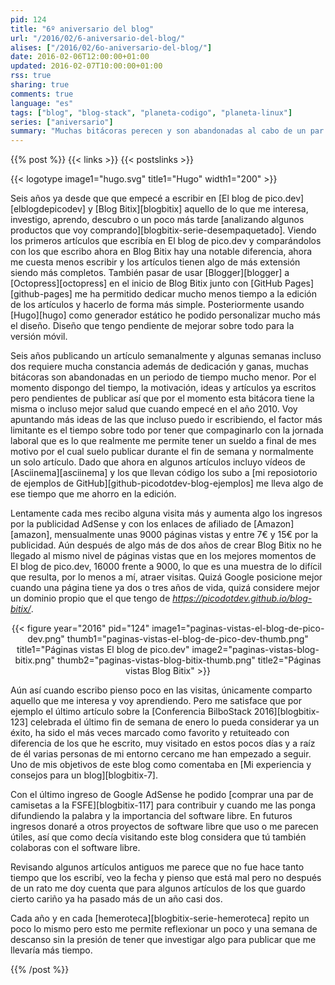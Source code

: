 ```yaml
---
pid: 124
title: "6º aniversario del blog"
url: "/2016/02/6-aniversario-del-blog/"
alises: ["/2016/02/6o-aniversario-del-blog/"]
date: 2016-02-06T12:00:00+01:00
updated: 2016-02-07T10:00:00+01:00
rss: true
sharing: true
comments: true
language: "es"
tags: ["blog", "blog-stack", "planeta-codigo", "planeta-linux"]
series: ["aniversario"]
summary: "Muchas bitácoras perecen y son abandonadas al cabo de un par de años, quizá sus autores desmotivados por las pocas visitas que reciben o por el tiempo que se dan cuenta que les requiere dedicar a escribir en una bitácora y más aún editar los artículos. En mi caso aún no he perdido las ganas por seguir escribiendo y son incluso mayores. La experiencia acumulada durante este tiempo también se nota en la redacción de los artículos."
---
```


{{% post %}}
{{< links >}}
{{< postslinks >}}

{{< logotype image1="hugo.svg" title1="Hugo" width1="200" >}}

Seis años ya desde que que empecé a escribir en [El blog de pico.dev][elblogdepicodev] y [Blog Bitix][blogbitix] aquello de lo que me interesa, investigo, aprendo, descubro o un poco más tarde [analizando algunos productos que voy comprando][blogbitix-serie-desempaquetado]. Viendo los primeros artículos que escribía en El blog de pico.dev y comparándolos con los que escribo ahora en Blog Bitix hay una notable diferencia, ahora me cuesta menos escribir y los artículos tienen algo de más extensión siendo más completos. También pasar de usar [Blogger][blogger] a [Octopress][octopress] en el inicio de Blog Bitix junto con [GitHub Pages][github-pages] me ha permitido dedicar mucho menos tiempo a la edición de los artículos y hacerlo de forma más simple. Posteriormente usando [Hugo][hugo] como generador estático he podido personalizar mucho más el diseño. Diseño que tengo pendiente de mejorar sobre todo para la versión móvil.

Seis años publicando un artículo semanalmente y algunas semanas incluso dos requiere mucha constancia además de dedicación y ganas, muchas bitácoras son abandonadas en un periodo de tiempo mucho menor. Por el momento dispongo del tiempo, la motivación, ideas y artículos ya escritos pero pendientes de publicar así que por el momento esta bitácora tiene la misma o incluso mejor salud que cuando empecé en el año 2010. Voy apuntando más ideas de las que incluso puedo ir escribiendo, el factor más limitante es el tiempo sobre todo por tener que compaginarlo con la jornada laboral que es lo que realmente me permite tener un sueldo a final de mes motivo por el cual suelo publicar durante el fin de semana y normalmente un solo artículo. Dado que ahora en algunos artículos incluyo vídeos de [Asciinema][asciinema] y los que llevan código los subo a [mi reposiotorio de ejemplos de GitHub][github-picodotdev-blog-ejemplos] me lleva algo de ese tiempo que me ahorro en la edición.

Lentamente cada mes recibo alguna visita más y aumenta algo los ingresos por la publicidad AdSense y con los enlaces de afiliado de [Amazon][amazon], mensualmente unas 9000 páginas vistas y entre 7€ y 15€ por la publicidad. Aún después de algo más de dos años de crear Blog Bitix no he llegado al mismo nivel de páginas vistas que en los mejores momentos de El blog de pico.dev, 16000 frente a 9000, lo que es una muestra de lo difícil que resulta, por lo menos a mí, atraer visitas. Quizá Google posicione mejor cuando una página tiene ya dos o tres años de vida, quizá considere mejor un dominio propio que el que tengo de _https://picodotdev.github.io/blog-bitix/_.

<div class="media" style="text-align: center;">
    {{< figure year="2016" pid="124"
        image1="paginas-vistas-el-blog-de-pico-dev.png" thumb1="paginas-vistas-el-blog-de-pico-dev-thumb.png" title1="Páginas vistas El blog de pico.dev"
        image2="paginas-vistas-blog-bitix.png" thumb2="paginas-vistas-blog-bitix-thumb.png" title2="Páginas vistas Blog Bitix" >}}
</div>

Aún así cuando escribo pienso poco en las visitas, únicamente comparto aquello que me interesa y voy aprendiendo. Pero me satisface que por ejemplo el último artículo sobre la [Conferencia BilboStack 2016][blogbitix-123] celebrada el último fin de semana de enero lo pueda considerar ya un éxito, ha sido el más veces marcado como favorito y retuiteado con diferencia de los que he escrito, muy visitado en estos pocos días y a raíz de él varias personas de mi entorno cercano me han empezado a seguir. Uno de mis objetivos de este blog como comentaba en [Mi experiencia y consejos para un blog][blogbitix-7].

Con el último ingreso de Google AdSense he podido [comprar una par de camisetas a la FSFE][blogbitix-117] para contribuir y cuando me las ponga difundiendo la palabra y la importancia del software libre. En futuros ingresos donaré a otros proyectos de software libre que uso o me parecen útiles, así que como decía visitando este blog considera que tú también colaboras con el software libre.

Revisando algunos artículos antiguos me parece que no fue hace tanto tiempo que los escribí, veo la fecha y pienso que está mal pero no después de un rato me doy cuenta que para algunos artículos de los que guardo cierto cariño ya ha pasado más de un año casi dos.

Cada año y en cada [hemeroteca][blogbitix-serie-hemeroteca] repito un poco lo mismo pero esto me permite reflexionar un poco y una semana de descanso sin la presión de tener que investigar algo para publicar que me llevaría más tiempo.

{{% /post %}}
